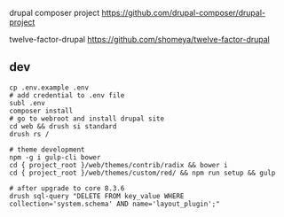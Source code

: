 
drupal composer project
https://github.com/drupal-composer/drupal-project

twelve-factor-drupal
https://github.com/shomeya/twelve-factor-drupal

## dev

```
cp .env.example .env
# add credential to .env file
subl .env
composer install
# go to webroot and install drupal site
cd web && drush si standard
drush rs /

# theme development
npm -g i gulp-cli bower
cd { project_root }/web/themes/contrib/radix && bower i
cd { project_root }/web/themes/custom/red/ && npm run setup && gulp
```


```
# after upgrade to core 8.3.6
drush sql-query "DELETE FROM key_value WHERE collection='system.schema' AND name='layout_plugin';"

```